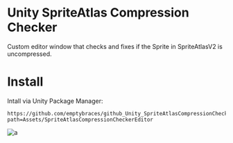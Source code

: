 # Unity SpriteAtlas Compression Checker
Custom editor window that checks and fixes if the Sprite in SpriteAtlasV2 is uncompressed.


# Install
Intall via Unity Package Manager:

```
https://github.com/emptybraces/github_Unity_SpriteAtlasCompressionChecker.git?path=Assets/SpriteAtlasCompressionCheckerEditor
```

![a](https://github.com/emptybraces/github_Unity_SpriteAtlasCompressionChecker/assets/1441835/a0664b22-f9c5-446c-842a-50a4c20a32d5)
